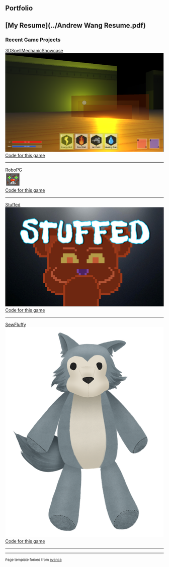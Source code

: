 ## Portfolio

[My Resume](../Andrew Wang Resume.pdf)
---

### Recent Game Projects


[3DSpellMechanicShowcase](https://meateor.itch.io/spellgame)
<br>
<img src="images/Spell.PNG?raw=true"/>
<br>
<a href="https://github.com/Meateoreo/AndrewWangCodes/">Code for this game</a>

---
[RoboPG](https://meateor.itch.io/robopg)
<br>
<img src="images/Rust.png?raw=true"/>
<br>
<a href="https://github.com/Meateoreo/AndrewWangCodes/tree/master/RoboPG">Code for this game</a>

---
[Stuffed](https://meateor.itch.io/stuffed)
<br>
<img src="images/LosePic.JPG?raw=true"/>
<br>
<a href="https://github.com/Meateoreo/AndrewWangCodes/tree/master/RoboPG">Code for this game</a>

---
[SewFluffy](https://meateor.itch.io/sewfluffy)
<br>
<img src="images/Wolf_Base.png?raw=true"/>
<br>
<a href="https://github.com/Meateoreo/AndrewWangCodes/tree/master/RoboPG">Code for this game</a>

---




---
<p style="font-size:11px">Page template forked from <a href="https://github.com/evanca/quick-portfolio">evanca</a></p>
<!-- Remove above link if you don't want to attibute -->
